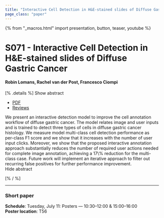 ```yaml
---
title: "Interactive Cell Detection in H&E-stained slides of Diffuse Gastric Cancer"
page_class: "paper"
---
```


{% from "_macros.html" import presentation, button, teaser, youtube %}

# S071 - Interactive Cell Detection in H&E-stained slides of Diffuse Gastric Cancer

#### Robin Lomans, Rachel van der Post, Francesco Ciompi


[% .details %]
<a class="toggle_visibility" data-selector=".abstract" data-level="3">Show abstract</a>
- <a href="https://openreview.net/pdf?id=J06Ap1NYWE">PDF</a>
- <a href="https://openreview.net/forum?id=J06Ap1NYWE">Reviews</a>

<p>
    <span class="abstract">
        We present an interactive detection model to improve the cell annotation workflow of diffuse gastric cancer. The model relates image and user inputs and is trained to detect three types of cells in diffuse gastric cancer histology. We measure model multi-class cell detection performance as per-class F1 score and we show that it increases with the number of user input clicks. Moreover, we show that the proposed interactive annotation approach substantially reduces the number of required user actions needed for complete image annotation, achieving a 17\% reduction for the multi-class case. Future work will implement an iterative approach to filter out recurring false positives for further performance improvement.
        <br>
        <span class="actions"><a class="toggle_visibility" data-level="2">Hide abstract</a></span>
    </span>
</p>
[% / %]

---


### Short paper

**Schedule**: Tuesday, July 11: Posters — 10:30–12:00 & 15:00–16:00<br>
**Poster location**: T56

